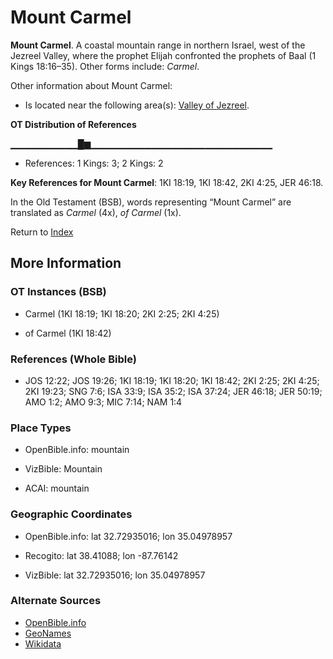 # Mount Carmel
**Mount Carmel**. 
A coastal mountain range in northern Israel, west of the Jezreel Valley, where the prophet Elijah confronted the prophets of Baal (1 Kings 18:16–35). 
Other forms include: 
*Carmel*. 




Other information about Mount Carmel:


* Is located near the following area(s): 
[Valley of Jezreel](JezreelValley.md). 


**OT Distribution of References**

▁▁▁▁▁▁▁▁▁▁█▆▁▁▁▁▁▁▁▁▁▁▁▁▁▁▁▁▁▁▁▁▁▁▁▁▁▁▁
* References: 1 Kings: 3; 2 Kings: 2



**Key References for Mount Carmel**: 
1KI 18:19, 1KI 18:42, 2KI 4:25, JER 46:18. 


In the Old Testament (BSB), words representing “Mount Carmel” are translated as 
*Carmel* (4x), *of Carmel* (1x). 




Return to [Index](00-Index.md)

## More Information

### OT Instances (BSB)

* Carmel (1KI 18:19; 1KI 18:20; 2KI 2:25; 2KI 4:25)

* of Carmel (1KI 18:42)



### References (Whole Bible)

* JOS 12:22; JOS 19:26; 1KI 18:19; 1KI 18:20; 1KI 18:42; 2KI 2:25; 2KI 4:25; 2KI 19:23; SNG 7:6; ISA 33:9; ISA 35:2; ISA 37:24; JER 46:18; JER 50:19; AMO 1:2; AMO 9:3; MIC 7:14; NAM 1:4


### Place Types

* OpenBible.info: mountain

* VizBible: Mountain

* ACAI: mountain



### Geographic Coordinates

* OpenBible.info: lat 32.72935016; lon 35.04978957

* Recogito: lat 38.41088; lon -87.76142

* VizBible: lat 32.72935016; lon 35.04978957



### Alternate Sources

* [OpenBible.info](https://www.openbible.info/geo/ancient/a3e21c6)
* [GeoNames](http://sws.geonames.org/4244967)
* [Wikidata](http://www.wikidata.org/entity/Q185318)



